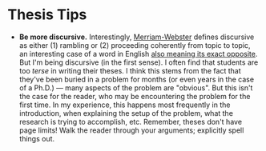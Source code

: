 # Thesis Tips

+ **Be more discursive.**
Interestingly, [Merriam-Webster](https://www.merriam-webster.com/dictionary/discursive) defines discursive as either (1) rambling or (2) proceeding coherently from topic to topic, an interesting case of a word in English [also meaning its exact opposite](https://en.wikipedia.org/wiki/Auto-antonym).
But I'm being discursive (in the first sense).
I often find that students are too _terse_ in writing their theses.
I think this stems from the fact that they've been buried in a problem for months (or even years in the case of a Ph.D.) &mdash; many aspects of the problem are "obvious".
But this isn't the case for the reader, who may be encountering the problem for the first time.
In my experience, this happens most frequently in the introduction, when explaining the setup of the problem, what the research is trying to accomplish, etc.
Remember, theses don't have page limits!
Walk the reader through your arguments; explicitly spell things out.
